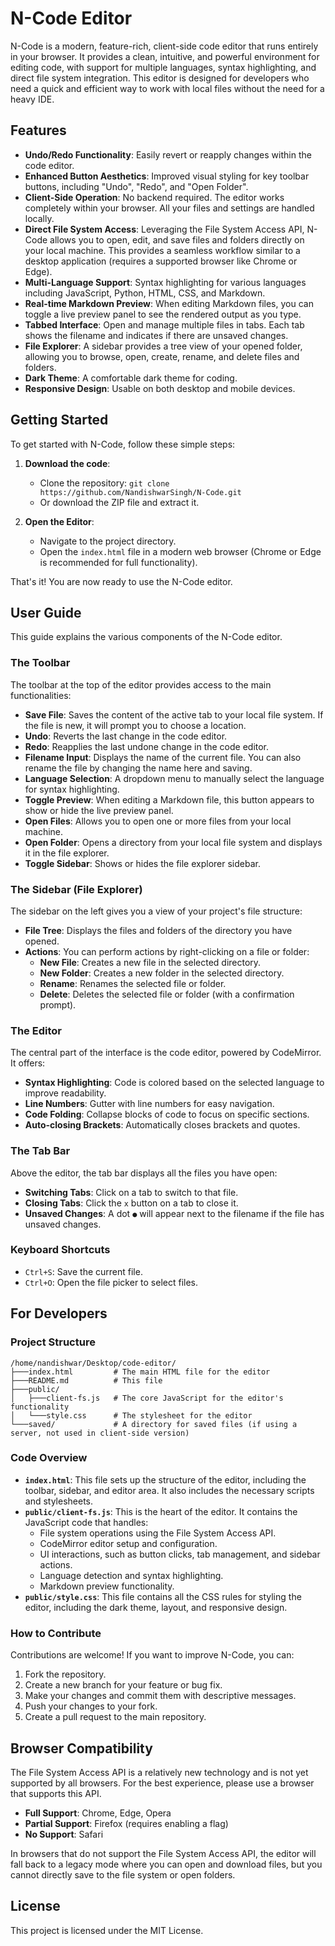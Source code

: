 # N-Code Editor

N-Code is a modern, feature-rich, client-side code editor that runs entirely in your browser. It provides a clean, intuitive, and powerful environment for editing code, with support for multiple languages, syntax highlighting, and direct file system integration. This editor is designed for developers who need a quick and efficient way to work with local files without the need for a heavy IDE.

## Features

- **Undo/Redo Functionality**: Easily revert or reapply changes within the code editor.
- **Enhanced Button Aesthetics**: Improved visual styling for key toolbar buttons, including "Undo", "Redo", and "Open Folder".
- **Client-Side Operation**: No backend required. The editor works completely within your browser. All your files and settings are handled locally.
- **Direct File System Access**: Leveraging the File System Access API, N-Code allows you to open, edit, and save files and folders directly on your local machine. This provides a seamless workflow similar to a desktop application (requires a supported browser like Chrome or Edge).
- **Multi-Language Support**: Syntax highlighting for various languages including JavaScript, Python, HTML, CSS, and Markdown.
- **Real-time Markdown Preview**: When editing Markdown files, you can toggle a live preview panel to see the rendered output as you type.
- **Tabbed Interface**: Open and manage multiple files in tabs. Each tab shows the filename and indicates if there are unsaved changes.
- **File Explorer**: A sidebar provides a tree view of your opened folder, allowing you to browse, open, create, rename, and delete files and folders.
- **Dark Theme**: A comfortable dark theme for coding.
- **Responsive Design**: Usable on both desktop and mobile devices.

## Getting Started

To get started with N-Code, follow these simple steps:

1. **Download the code**:
   - Clone the repository: `git clone https://github.com/NandishwarSingh/N-Code.git`
   - Or download the ZIP file and extract it.

2. **Open the Editor**:
   - Navigate to the project directory.
   - Open the `index.html` file in a modern web browser (Chrome or Edge is recommended for full functionality).

That's it! You are now ready to use the N-Code editor.

## User Guide

This guide explains the various components of the N-Code editor.

### The Toolbar

The toolbar at the top of the editor provides access to the main functionalities:

- **Save File**: Saves the content of the active tab to your local file system. If the file is new, it will prompt you to choose a location.
- **Undo**: Reverts the last change in the code editor.
- **Redo**: Reapplies the last undone change in the code editor.
- **Filename Input**: Displays the name of the current file. You can also rename the file by changing the name here and saving.
- **Language Selection**: A dropdown menu to manually select the language for syntax highlighting.
- **Toggle Preview**: When editing a Markdown file, this button appears to show or hide the live preview panel.
- **Open Files**: Allows you to open one or more files from your local machine.
- **Open Folder**: Opens a directory from your local file system and displays it in the file explorer.
- **Toggle Sidebar**: Shows or hides the file explorer sidebar.

### The Sidebar (File Explorer)

The sidebar on the left gives you a view of your project's file structure:

- **File Tree**: Displays the files and folders of the directory you have opened.
- **Actions**: You can perform actions by right-clicking on a file or folder:
  - **New File**: Creates a new file in the selected directory.
  - **New Folder**: Creates a new folder in the selected directory.
  - **Rename**: Renames the selected file or folder.
  - **Delete**: Deletes the selected file or folder (with a confirmation prompt).

### The Editor

The central part of the interface is the code editor, powered by CodeMirror. It offers:

- **Syntax Highlighting**: Code is colored based on the selected language to improve readability.
- **Line Numbers**: Gutter with line numbers for easy navigation.
- **Code Folding**: Collapse blocks of code to focus on specific sections.
- **Auto-closing Brackets**: Automatically closes brackets and quotes.

### The Tab Bar

Above the editor, the tab bar displays all the files you have open:

- **Switching Tabs**: Click on a tab to switch to that file.
- **Closing Tabs**: Click the `x` button on a tab to close it.
- **Unsaved Changes**: A dot `●` will appear next to the filename if the file has unsaved changes.

### Keyboard Shortcuts

- `Ctrl+S`: Save the current file.
- `Ctrl+O`: Open the file picker to select files.

## For Developers

### Project Structure

```
/home/nandishwar/Desktop/code-editor/
├───index.html         # The main HTML file for the editor
├───README.md          # This file
├───public/
│   ├───client-fs.js   # The core JavaScript for the editor's functionality
│   └───style.css      # The stylesheet for the editor
└───saved/             # A directory for saved files (if using a server, not used in client-side version)
```

### Code Overview

- **`index.html`**: This file sets up the structure of the editor, including the toolbar, sidebar, and editor area. It also includes the necessary scripts and stylesheets.
- **`public/client-fs.js`**: This is the heart of the editor. It contains the JavaScript code that handles:
  - File system operations using the File System Access API.
  - CodeMirror editor setup and configuration.
  - UI interactions, such as button clicks, tab management, and sidebar actions.
  - Language detection and syntax highlighting.
  - Markdown preview functionality.
- **`public/style.css`**: This file contains all the CSS rules for styling the editor, including the dark theme, layout, and responsive design.

### How to Contribute

Contributions are welcome! If you want to improve N-Code, you can:

1. Fork the repository.
2. Create a new branch for your feature or bug fix.
3. Make your changes and commit them with descriptive messages.
4. Push your changes to your fork.
5. Create a pull request to the main repository.

## Browser Compatibility

The File System Access API is a relatively new technology and is not yet supported by all browsers. For the best experience, please use a browser that supports this API.

- **Full Support**: Chrome, Edge, Opera
- **Partial Support**: Firefox (requires enabling a flag)
- **No Support**: Safari

In browsers that do not support the File System Access API, the editor will fall back to a legacy mode where you can open and download files, but you cannot directly save to the file system or open folders.

## License

This project is licensed under the MIT License.
